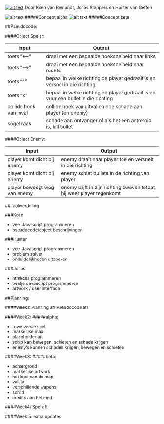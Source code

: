 [![alt text](http://i.imgur.com/Y6x2Sks.png "NGC-7331")](http://smauwie.github.io/NLT-spel)
Door Koen van Remundt, Jonas Stappers en Hunter van Geffen

![alt text](http://i.imgur.com/qOjqXot.png "Alpha")
#####Concept alpha
![alt text](http://i.imgur.com/4dqY0pG.png "Beta")
#####Concept beta

##Pseudocode:

####Object Speler:

Input | Output
--- | ---
toets “<--” | draai met een bepaalde hoeksnelheid naar links
toets “-->” | draai met een bepaalde hoeksnelheid naar rechts
toets “^” | bepaal in welke richting de player gedraait is en versnel in die richting
toets "x" | bepaal in welke richting de player gedraait is en vuur een bullet in die richting
collide hoek van inval | collide hoek van uitval en doe schade aan player (en enemy)
kogel raak | schade aan ontvanger of als het een astreroid is, kill bullet

####Object Enemy:

Input | Output
--- | ---
player komt dicht bij enemy | enemy draait naar player toe en versnelt in die richting
player komt dicht bij enemy | enemy schiet bullets in de richting van player
player beweegt weg van enemy | enemy blijft in zijn richting zweven totdat hij weer player tegenkomt

##Taakverdeling

###Koen
- veel Javascript programmeren
- pseudocode/object beschrijvingen

###Hunter
- veel Javascript programmeren 
- problem solver
- onduidelijkheden uitzoeken

###Jonas
- html/css programmeren 
- beetje Javascript programmeren 
- artwork / user interface


##Planning:

####Week1:
Planning af!
Pseudocode af!

####Week2:
#####alpha:
- ruwe versie spel
- makkelijke map 
- placeholder art
- schip kan bewegen, schieten en schade krijgen 
- enemy’s kunnen schaden krijgen, bewegen en schieten

	
####Week3:
#####beta:
- achtergrond
- makkelijke artwork
- het idee van de map
- valuta.
- verschillende wapens
- schild
- credits aan het eind

####Week4:
Spel af!

####Week 5:
extra updates
